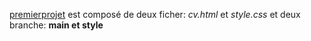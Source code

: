 <ins>premierprojet</ins> est composé de deux ficher: *cv.html* et *style.css* et deux branche: **main et style**

